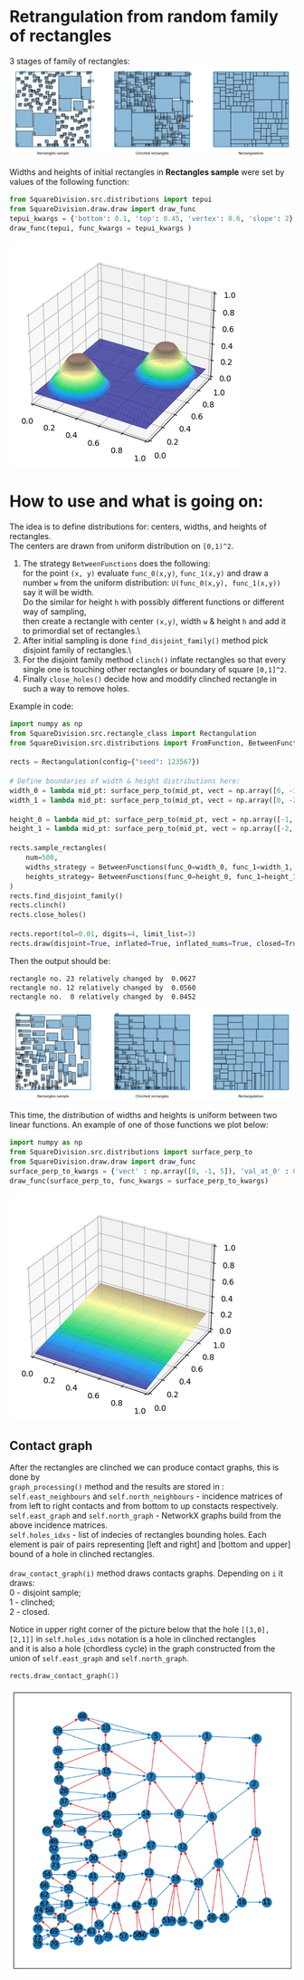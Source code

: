 # Retrangulation from random family of rectangles

3 stages of family of rectangles:\
<img src="README_pictures\output_example.png" alt="example"/>

Widths and heights of initial rectangles in **Rectangles sample** were set by values of the following function:
```python
from SquareDivision.src.distributions import tepui
from SquareDivision.draw.draw import draw_func
tepui_kwargs = {'bottom': 0.1, 'top': 0.45, 'vertex': 0.6, 'slope': 2}
draw_func(tepui, func_kwargs = tepui_kwargs )
```
<img src="README_pictures\tepui_distribution.png" alt="tepui_distribution"/>

# How to use and what is going on:
The idea is to define distributions for: centers, widths, and heights of rectangles.\
The centers are drawn from uniform distribution on `[0,1)^2`.
1. The strategy `BetweenFunctions` does the following:\
for the point `(x, y)` evaluate `func_0(x,y)`, `func_1(x,y)` and draw a number `w` from the uniform distribution:
`U(func_0(x,y), func_1(x,y))` say it will be width.\
Do the similar for height `h` with possibly different functions or different way of sampling,\
then create a rectangle with center `(x,y)`, width `w` & height `h` and add it to primordial set of rectangles.\
2. After initial sampling is done `find_disjoint_family()` method pick disjoint family of rectangles.\
3. For the disjoint family method `clinch()` inflate rectangles so that every single one is touching other rectangles or
boundary of square `[0,1]^2`.
4. Finally `close_holes()` decide how and moddify clinched rectangle in such a way to remove holes.

Example in code:

```python
import numpy as np
from SquareDivision.src.rectangle_class import Rectangulation
from SquareDivision.src.distributions import FromFunction, BetweenFunctions, tepui, surface_perp_to

rects = Rectangulation(config={"seed": 123567})

# Define boundaries of width & height distributions here:
width_0 = lambda mid_pt: surface_perp_to(mid_pt, vect = np.array([0, -1, 5]), val_at_0 = 0.005)
width_1 = lambda mid_pt: surface_perp_to(mid_pt, vect = np.array([0, -2, 10]), val_at_0 = 0.01)

height_0 = lambda mid_pt: surface_perp_to(mid_pt, vect = np.array([-1, 0, 5]), val_at_0 = 0.005)
height_1 = lambda mid_pt: surface_perp_to(mid_pt, vect = np.array([-2, 0, 10]), val_at_0 = 0.01)

rects.sample_rectangles(
    num=500, 
    widths_strategy = BetweenFunctions(func_0=width_0, func_1=width_1, rng=rects.rng), 
    heights_strategy= BetweenFunctions(func_0=height_0, func_1=height_1, rng=rects.rng), 
)
rects.find_disjoint_family()
rects.clinch()
rects.close_holes()

rects.report(tol=0.01, digits=4, limit_list=3)
rects.draw(disjoint=True, inflated=True, inflated_nums=True, closed=True, closed_nums=False)
```
Then the output should be:
```
rectangle no. 23 relatively changed by  0.0627 
rectangle no. 12 relatively changed by  0.0560 
rectangle no.  0 relatively changed by  0.0452 
```
<img src="README_pictures\output_after_codebox.png" alt="example"/>

This time, the distribution of widths and heights is uniform between two linear functions.
An example of one of those functions we plot below:
```python
import numpy as np
from SquareDivision.src.distributions import surface_perp_to
from SquareDivision.draw.draw import draw_func
surface_perp_to_kwargs = {'vect' : np.array([0, -1, 5]), 'val_at_0' : 0.005}
draw_func(surface_perp_to, func_kwargs = surface_perp_to_kwargs)
```
<img src="README_pictures\surface_perp_to_boundary.png" alt="example perp"/>

## Contact graph

After the rectangles are clinched we can produce contact graphs, this is done by\
```graph_processing()``` method and the results are stored in :\
```self.east_neighbours``` and ```self.north_neighbours``` - incidence matrices of from left to right contacts and 
from bottom to up constacts respectively.\
```self.east_graph``` and  ```self.north_graph``` - NetworkX graphs build from the above incidence matrices.\
```self.holes_idxs``` - list of indecies of rectangles bounding holes. Each element is pair of pairs
representing [left and right] and [bottom and upper] bound of a hole in clinched rectangles.\
\
```draw_contact_graph(i)``` method draws contacts graphs. Depending on  ```i``` it draws:\
0 - disjoint sample;\
1 - clinched;\
2 - closed.

Notice in upper right corner of the picture below that the hole ```[[3,0], [2,1]]``` in ```self.holes_idxs``` notation is a hole in clinched rectangles\
 and it is also a hole (chordless cycle) in the graph constructed from the union of ```self.east_graph``` and  ```self.north_graph```.
```python
rects.draw_contact_graph(1)
```
<img src="README_pictures\contact_graph_linear_distribution.png" alt="example contact graph"/>

